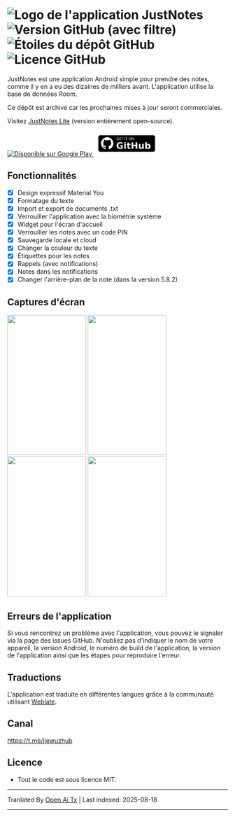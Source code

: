# ![Logo de l'application](https://raw.githubusercontent.com/jjewuz/JustNotes/master/app/src/main/res/mipmap-mdpi/ic_launcher.png) JustNotes ![Version GitHub (avec filtre)](https://img.shields.io/github/v/release/jjewuz/JustNotes) ![Étoiles du dépôt GitHub](https://img.shields.io/github/stars/jjewuz/JustNotes) ![Licence GitHub](https://img.shields.io/github/license/jjewuz/JustNotes) 


JustNotes est une application Android simple pour prendre des notes, comme il y en a eu des dizaines de milliers avant. L'application utilise la base de données Room.

Ce dépôt est archivé car les prochaines mises à jour seront commerciales.

Visitez [JustNotes Lite](https://github.com/jjewuz/JustNotes-Lite) (version entièrement open-source).

 <a href="https://play.google.com/store/apps/details?id=com.jjewuz.justnotes">
    <img alt="Disponible sur Google Play" title="Google Play" src="https://upload.wikimedia.org/wikipedia/commons/thumb/7/78/Google_Play_Store_badge_EN.svg/1024px-Google_Play_Store_badge_EN.svg.png" width="160">
  </a>

   <a href="https://github.com/jjewuz/JustNotes/releases">
    <img alt="Disponible sur GitHub" title="GitHub" src="https://raw.githubusercontent.com/Kunzisoft/Github-badge/main/get-it-on-github.png" width="150">
  </a>
  
## Fonctionnalités
- [x] Design expressif Material You
- [x] Formatage du texte
- [x] Import et export de documents .txt
- [x] Verrouiller l'application avec la biométrie système
- [x] Widget pour l'écran d'accueil
- [x] Verrouiller les notes avec un code PIN
- [x] Sauvegarde locale et cloud
- [x] Changer la couleur du texte 
- [x] Étiquettes pour les notes 
- [x] Rappels (avec notifications)
- [x] Notes dans les notifications
- [x] Changer l'arrière-plan de la note (dans la version 5.8.2)

## Captures d'écran
<img src="https://github.com/jjewuz/JustNotes/assets/53698992/262a8ffe-f810-4c7c-886c-485b9eb780ba" width="180" height="320" />
<img src="https://github.com/jjewuz/JustNotes/assets/53698992/2187a162-7cee-40e2-aa50-e7b5d55d707b" width="180" height="320" />
<img src="https://github.com/jjewuz/JustNotes/assets/53698992/0532553c-65d7-4ef5-aeb1-9ac0cfc2b7e9" width="180" height="320" />
<img src="https://github.com/jjewuz/JustNotes/assets/53698992/9f64f93e-b66a-4a11-8013-a0f1f742137a" width="180" height="320" />

## Erreurs de l'application
Si vous rencontrez un problème avec l'application, vous pouvez le signaler via la page des issues GitHub. N'oubliez pas d'indiquer le nom de votre appareil, la version Android, le numéro de build de l'application, la version de l'application ainsi que les étapes pour reproduire l'erreur.

## Traductions
L'application est traduite en différentes langues grâce à la communauté utilisant [Weblate](https://hosted.weblate.org/projects/justnotes/).

## Canal

https://t.me/jjewuzhub

## Licence
- Tout le code est sous licence MIT.



---


Tranlated By [Open Ai Tx](https://github.com/OpenAiTx/OpenAiTx) | Last indexed: 2025-08-18


---